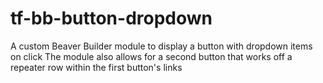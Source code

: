 # tf-bb-button-dropdown
A custom Beaver Builder module to display a button with dropdown items on click
The module also allows for a second button that works off a repeater row within the first button's links